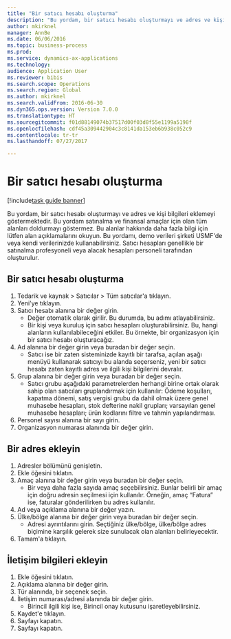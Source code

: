 ```yaml
--- 
title: "Bir satıcı hesabı oluşturma"
description: "Bu yordam, bir satıcı hesabı oluşturmayı ve adres ve kişi bilgileri eklemeyi göstermektedir."
author: mkirknel
manager: AnnBe
ms.date: 06/06/2016
ms.topic: business-process
ms.prod: 
ms.service: dynamics-ax-applications
ms.technology: 
audience: Application User
ms.reviewer: bibis
ms.search.scope: Operations
ms.search.region: Global
ms.author: mkirknel
ms.search.validFrom: 2016-06-30
ms.dyn365.ops.version: Version 7.0.0
ms.translationtype: HT
ms.sourcegitcommit: f01d88149074b37517d00f03d8f55e1199a5198f
ms.openlocfilehash: cdf45a309442904c3c8141da153eb6b938c052c9
ms.contentlocale: tr-tr
ms.lasthandoff: 07/27/2017

---
```

# <a name="create-a-vendor-account"></a>Bir satıcı hesabı oluşturma

[!include[task guide banner](../../includes/task-guide-banner.md)]

Bu yordam, bir satıcı hesabı oluşturmayı ve adres ve kişi bilgileri eklemeyi göstermektedir. Bu yordam satınalma ve finansal amaçlar için olan tüm alanları doldurmayı göstermez. Bu alanlar hakkında daha fazla bilgi için lütfen alan açıklamalarını okuyun. Bu yordamı, demo verileri şirketi USMF'de veya kendi verilerinizde kullanabilirsiniz. Satıcı hesapları genellikle bir satınalma profesyoneli veya alacak hesapları personeli tarafından oluşturulur.


## <a name="create-a-vendor-account"></a>Bir satıcı hesabı oluşturma
1. Tedarik ve kaynak > Satıcılar > Tüm satıcılar'a tıklayın.
2. Yeni'ye tıklayın.
3. Satıcı hesabı alanına bir değer girin.
    * Değer otomatik olarak girilir. Bu durumda, bu adımı atlayabilirsiniz.  
    * Bir kişi veya kuruluş için satıcı hesapları oluşturabilirsiniz. Bu, hangi alanların kullanılabileceğini etkiler. Bu örnekte, bir organizasyon için bir satıcı hesabı oluşturacağız.   
4. Ad alanına bir değer girin veya buradan bir değer seçin.
    * Satıcı ise bir zaten sisteminizde kayıtlı bir tarafsa, açılan aşağı menüyü kullanarak satıcıyı bu alanda seçerseniz, yeni bir satıcı hesabı zaten kayıtlı adres ve ilgili kişi bilgilerini devralır.  
5. Grup alanına bir değer girin veya buradan bir değer seçin.
    * Satıcı grubu aşağıdaki parametrelerden herhangi birine ortak olarak sahip olan satıcıları gruplandırmak için kullanılır: Ödeme koşulları, kapatma dönemi, satış vergisi grubu da dahil olmak üzere genel muhasebe hesapları, stok defterine nakil grupları; varsayılan genel muhasebe hesapları; ürün kodlarını filtre ve tahmin yapılandırması.  
6. Personel sayısı alanına bir sayı girin.
7. Organizasyon numarası alanında bir değer girin.

## <a name="add-an-address"></a>Bir adres ekleyin
1. Adresler bölümünü genişletin.
2. Ekle öğesini tıklatın.
3. Amaç alanına bir değer girin veya buradan bir değer seçin.
    * Bir veya daha fazla sayıda amaç seçebilirsiniz. Bunlar belirli bir amaç için doğru adresin seçilmesi için kullanılır. Örneğin, amaç “Fatura” ise, faturalar gönderilirken bu adres kullanılır.  
4. Ad veya açıklama alanına bir değer yazın.
5. Ülke/bölge alanına bir değer girin veya buradan bir değer seçin.
    * Adresi ayrıntılarını girin. Seçtiğiniz ülke/bölge, ülke/bölge adres biçimine karşılık gelerek size sunulacak olan alanları belirleyecektir.   
6. Tamam'a tıklayın.

## <a name="add-contact-information"></a>İletişim bilgileri ekleyin
1. Ekle öğesini tıklatın.
2. Açıklama alanına bir değer girin.
3. Tür alanında, bir seçenek seçin.
4. İletişim numarası/adresi alanında bir değer girin.
    * Birincil ilgili kişi ise, Birincil onay kutusunu işaretleyebilirsiniz.  
5. Kaydet'e tıklayın.
6. Sayfayı kapatın.
7. Sayfayı kapatın.


